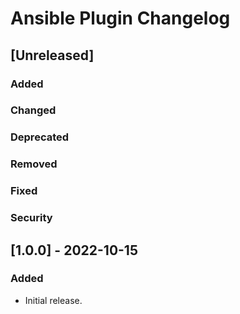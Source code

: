<!-- Keep a Changelog guide -> https://keepachangelog.com -->

# Ansible Plugin Changelog

## [Unreleased]
### Added

### Changed

### Deprecated

### Removed

### Fixed

### Security

## [1.0.0] - 2022-10-15
### Added
- Initial release.

